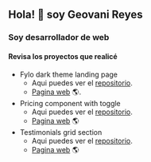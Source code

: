  ## Hola! 👋 soy **Geovani Reyes** 
### Soy desarrollador de web

#### Revisa los proyectos que realicé
- Fylo dark theme landing page
    - Aqui puedes ver el [repositorio](https://github.com/kautukkundan/Awesome-Profile-README-templates).
    - [Pagina web](https://gio2392.github.io/fylo-landing-page/) 🌎.
- Pricing component with toggle
    - Aqui puedes ver el [repositorio](https://github.com/Gio2392/pricing-component).
    - [Pagina web](https://gio2392.github.io/pricing-component/) 🌎
- Testimonials grid section
    - Aqui puedes ver el [repositorio](https://github.com/Gio2392/testimonial-grid).
    - [Pagina web](https://gio2392.github.io/testimonial-grid/) 🌎

<!--
**Gio2392/Gio2392** is a ✨ _special_ ✨ repository because its `README.md` (this file) appears on your GitHub profile.

Here are some ideas to get you started:

- 🔭 I’m currently working on ...
- 🌱 I’m currently learning ...
- 👯 I’m looking to collaborate on ...
- 🤔 I’m looking for help with ...
- 💬 Ask me about ...
- 📫 How to reach me: ...
- 😄 Pronouns: ...
- ⚡ Fun fact: ...
-->
